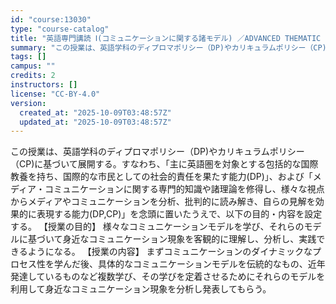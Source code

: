 ```yaml
---
id: "course:13030"
type: "course-catalog"
title: "英語専門講読 Ⅰ(コミュニケーションに関する諸モデル) ／ADVANCED THEMATIC READING Ⅰ"
summary: "この授業は、英語学科のディプロマポリシー（DP)やカリキュラムポリシー（CP)に基づいて展開する。すなわち、「主に英語圏を対象とする包括的な国際教養を持ち、国際的な市民としての社会的責任を果たす能力(DP)」、および「メディア・コミュニケー…"
tags: []
campus: ""
credits: 2
instructors: []
license: "CC-BY-4.0"
version:
  created_at: "2025-10-09T03:48:57Z"
  updated_at: "2025-10-09T03:48:57Z"
---
```

この授業は、英語学科のディプロマポリシー（DP)やカリキュラムポリシー（CP)に基づいて展開する。すなわち、「主に英語圏を対象とする包括的な国際教養を持ち、国際的な市民としての社会的責任を果たす能力(DP)」、および「メディア・コミュニケーションに関する専門的知識や諸理論を修得し、様々な視点からメディアやコミュニケーションを分析、批判的に読み解き、自らの見解を効果的に表現する能力(DP,CP)」を念頭に置いたうえで、以下の目的・内容を設定する。 【授業の目的】 様々なコミュニケーションモデルを学び、それらのモデルに基づいて身近なコミュニケーション現象を客観的に理解し、分析し、実践できるようになる。 【授業の内容】 まずコミュニケーションのダイナミックなプロセス性を学んだ後、具体的なコミュニケーションモデルを伝統的なもの、近年発達しているものなど複数学び、その学びを定着させるためにそれらのモデルを利用して身近なコミュニケーション現象を分析し発表してもらう。

